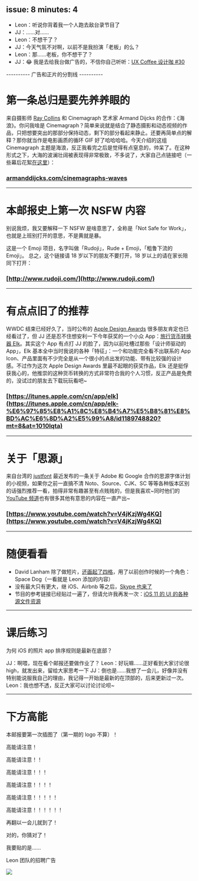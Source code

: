 issue: 8
minutes: 4
---

- Leon：听说你背着我一个人跑去敌台录节目了
- JJ：……对……
- Leon：不想干了？
- JJ：今天气氛不对啊，以前不是我扮演「老板」的么？
- Leon：那……老板，你不想干了？
- JJ：😂 我是去给我台做广告的，不信你自己听听：[UX Coffee 设计咖 #30](http://music.163.com/#/program?id=907111380)



---------- 广告和正片的分割线 ----------



# 第一条总归是要先养养眼的
来自摄影师 [Ray Collins](https://raycollinsphoto.com/) 和 Cinemagraph 艺术家 Armand Dijcks 的合作：《海浪》。你问我啥是 Cinemagraph？简单来说就是结合了静态摄影和动态视频的作品，只把想要突出的那部分保持动态，剩下的部分看起来静止。还要再简单点的解释？那你就当作是电影画质的循环 GIF 好了哈哈哈哈。今天介绍的这组 Cinemagraph 主题是海浪，反正我看完之后是觉得有点窒息的，帅呆了。在这种形式之下，大海的波澜壮阔被表现得非常极致，不多说了，大家自己点链接吧（一些幕后花絮[在这里](http://www.atlasobscura.com/articles/cinemagraph-waves)）：
### [armanddijcks.com/cinemagraphs-waves](http://armanddijcks.com/cinemagraphs-waves)

---


# 本邮报史上第一次 NSFW 内容
别说我烦，我又要解释一下 NSFW 是啥意思了，全称是「Not Safe for Work」，也就是上班别打开的意思，不是黄就是暴。

这是一个 Emoji 项目，名字叫做「Rudoji」，Rude + Emoji，「粗鲁下流的 Emoji」。 总之，这个链接请 18 岁以下的朋友不要打开，18 岁以上的请在家长陪同下打开：
### [http://www.rudoji.com/](http://www.rudoji.com/)

---

# 有点点旧了的推荐
WWDC 结束已经好久了，当时公布的 [Apple Design Awards](https://developer.apple.com/design/awards/) 很多朋友肯定也已经看过了，但 JJ 还是忍不住想安利一下今年获奖的一个小众 App：[旅行货币转换器 Elk](https://itunes.apple.com/cn/app/elk-%E6%97%85%E8%A1%8C%E8%B4%A7%E5%B8%81%E8%BD%AC%E6%8D%A2%E5%99%A8/id1189748820?mt=8&at=1010lqta)。其实这个 App 有点打 JJ 的脸了，因为以前吐槽过那些「设计师驱动的 App」，Elk 基本全中当时我说的各种「特征」：一个和功能完全看不出联系的 App Icon、产品里面有不少完全是从一个很小的点出发的功能、带有比较强的设计感。不过作为这次 Apple Design Awards 里最不起眼的获奖作品，Elk 还是挺俘获我心的，他推崇的这种货币转换的方式非常符合我的个人习惯，反正产品是免费的，没试过的朋友去下载玩玩看吧~
### [https://itunes.apple.com/cn/app/elk](https://itunes.apple.com/cn/app/elk-%E6%97%85%E8%A1%8C%E8%B4%A7%E5%B8%81%E8%BD%AC%E6%8D%A2%E5%99%A8/id1189748820?mt=8&at=1010lqta)

---

# 关于「思源」
来自台湾的 [justfont](http://justfont.com/) 最近发布的一条关于 Adobe 和 Google 合作的思源字体计划的小视频，如果你之前一直搞不清 Noto、Source、CJK、SC 等等各种版本区别的话强烈推荐一看，拍得非常有趣甚至有点贱贱的，但是我喜欢~同时他们的 [YouTube 频道](https://www.youtube.com/channel/UC1j5OXLtUj_Hq3zjsITs4Bw)也有很多其他有意思的内容在一直产出~
### [https://www.youtube.com/watch?v=V4jKzjWg4KQ](https://www.youtube.com/watch?v=V4jKzjWg4KQ)

---

# 随便看看
* David Lanham 除了做短片，[还画起了四格](http://spacedoggy.dlanham.com/)，用了以前创作时候的一个角色：Space Dog（一看就是 Leon 添加的内容）
* 没有最大只有更大，继 iOS、Airbnb 等之后，[Skype 也来了](https://www.skype.com/en/new/)
* 节目的参考链接已经贴过一遍了，但请允许我再发一次：[iOS 11 的 UI 的各种源文件资源](https://developer.apple.com/design/resources/)

---

# 课后练习
为何 iOS 的照片 app 排序规则是最新在底部？
 
JJ：啊喂，现在看个邮报还要做作业了？
Leon：好玩嘛……正好看到大家讨论很 high，就发出来，留给大家思考一下
JJ：倒也是……我想了一会儿，好像并没有特别能说服我自己的理由，我记得一开始是最新的在顶部的，后来更新过一次。
Leon：我也想不透，反正大家可以讨论讨论呗~

---

# 下方高能
本邮报要第一次插图了（第一期的 logo 不算）！



高能请注意！







高能请注意！！







高能请注意！！！







高能请注意！！！！







高能请注意！！！！！







高能请注意！！！！！！







再翻以一会儿就到了！














对的，你猜对了！










我要贴的是……











Leon 团队的招聘广告






![](http://gallery.tinyletterapp.com/bee64760643112913632b594f8cef84ee2abb2e5/images/41d3ca9e-3aa8-4565-86f2-37f407ea50ff.jpg)